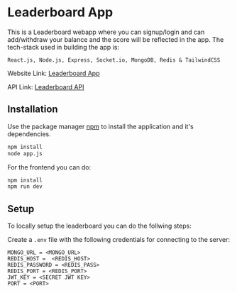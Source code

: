 # Leaderboard App

This is a Leaderboard webapp where you can signup/login and can add/withdraw your balance and the score will be reflected in the app.
The tech-stack used in building the app is:

```React.js, Node.js, Express, Socket.io, MongoDB, Redis & TailwindCSS```

Website Link: [Leaderboard App](https://fabulous-banoffee-68f1ea.netlify.app/)
                
API Link: [Leaderboard API](https://leaderboard-api-i94y.onrender.com)


## Installation

Use the package manager [npm](https://docs.npmjs.com/cli/v8/commands/npm-install) to install the application and it's dependencies.

```bash
npm install 
node app.js
```

For the frontend you can do:

```bash
npm install
npm run dev
```

## Setup

To locally setup the leaderboard you can do the follwing steps:

Create a ```.env``` file with the following credentials for connecting to the server:

```
MONGO_URL = <MONGO_URL>
REDIS_HOST =  <REDIS_HOST>
REDIS_PASSWORD = <REDIS_PASS>
REDIS_PORT = <REDIS_PORT>
JWT_KEY = <SECRET JWT KEY>
PORT = <PORT>
```





